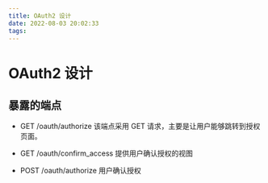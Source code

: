 ```yaml
---
title: OAuth2 设计
date: 2022-08-03 20:02:33
tags:
---
```



# OAuth2 设计

## 暴露的端点

- GET /oauth/authorize
该端点采用 GET 请求，主要是让用户能够跳转到授权页面。

- GET /oauth/confirm_access
提供用户确认授权的视图

- POST /oauth/authorize
用户确认授权